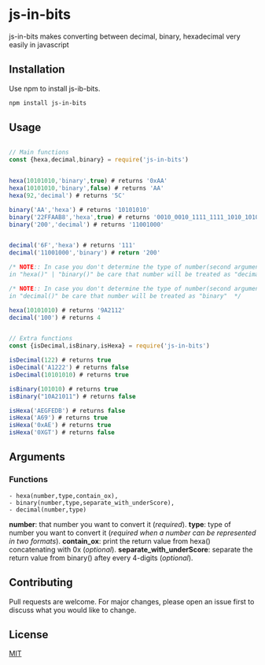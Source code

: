 # js-in-bits

js-in-bits makes converting between decimal, binary, hexadecimal very easily in javascript 

## Installation

Use npm to install js-ib-bits.

```bash
npm install js-in-bits
```

## Usage

```javascript

// Main functions
const {hexa,decimal,binary} = require('js-in-bits')


hexa(10101010,'binary',true) # returns '0xAA'
hexa(10101010,'binary',false) # returns 'AA'
hexa(92,'decimal') # returns '5C'

binary('AA','hexa') # returns '10101010'
binary('22FFAAB8','hexa',true) # returns '0010_0010_1111_1111_1010_1010_1011_1000'
binary('200','decimal') # returns '11001000'


decimal('6F','hexa') # returns '111'
decimal('11001000','binary') # return '200'

/* NOTE:: In case you don't determine the type of number(second argument)that you want to convert it 
in "hexa()" | "binary()" be care that number will be treated as "decimal"  */

/* NOTE:: In case you don't determine the type of number(second argument)that you want to convert it 
in "decimal()" be care that number will be treated as "binary"  */

hexa(10101010) # returns '9A2112'
decimal('100') # returns 4 


// Extra functions 
const {isDecimal,isBinary,isHexa} = require('js-in-bits')

isDecimal(122) # returns true
isDecimal('A1222') # returns false
isDecimal(10101010) # returns true

isBinary(101010) # returns true
isBinary("10A21011") # returns false

isHexa('AEGFEDB') # returns false
isHexa('A69') # returns true
isHexa('0xAE') # returns true
isHexa('0XGT') # returns false


```

## Arguments 
### Functions 
    - hexa(number,type,contain_ox),
    - binary(number,type,separate_with_underScore),
    - decimal(number,type)
    
**number**: that number you want to convert it (*required*).
**type**: type of number you want to convert it (*required when a number can be represented in two formats*).
**contain_ox**: print the return value from hexa() concatenating with 0x (*optional*).
**separate_with_underScore**: separate the return value from binary() aftey every 4-digits (*optional*).
   

## Contributing
Pull requests are welcome. For major changes, please open an issue first to discuss what you would like to change.


## License
[MIT](https://choosealicense.com/licenses/mit/)
